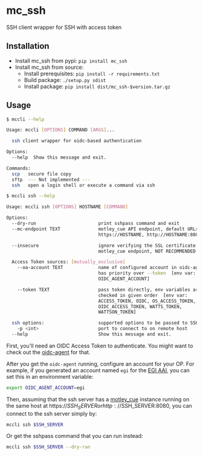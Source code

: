 # mc_ssh
SSH client wrapper for SSH with access token

## Installation

- Install mc_ssh from pypi: `pip install mc_ssh`
- Install mc_ssh from source:
    - Install prerequisites: `pip install -r requirements.txt`
    - Build package: `./setup.py sdist`
    - Install package: `pip install dist/mc_ssh-$version.tar.gz`
<!-- - Debian package:
    ```
    apt-get install python3 python3-venv
    dpkg -i motley-cue-client_$version.deb
    ``` -->

<!-- ## Configuration -->

## Usage

```sh
$ mccli --help

Usage: mccli [OPTIONS] COMMAND [ARGS]...

  ssh client wrapper for oidc-based authentication

Options:
  --help  Show this message and exit.

Commands:
  scp   secure file copy
  sftp  --- Not implemented ---
  ssh   open a login shell or execute a command via ssh

$ mccli ssh --help

Usage: mccli ssh [OPTIONS] HOSTNAME [COMMAND]

Options:
  --dry-run                       print sshpass command and exit
  --mc-endpoint TEXT              motley_cue API endpoint, default URLs:
                                  https://HOSTNAME, http://HOSTNAME:8080

  --insecure                      ignore verifying the SSL certificate for
                                  motley_cue endpoint, NOT RECOMMENDED

  Access Token sources: [mutually_exclusive]
    --oa-account TEXT             name of configured account in oidc-agent,
                                  has priority over --token  [env var:
                                  OIDC_AGENT_ACCOUNT]

    --token TEXT                  pass token directly, env variables are
                                  checked in given order  [env var:
                                  ACCESS_TOKEN, OIDC, OS_ACCESS_TOKEN,
                                  OIDC_ACCESS_TOKEN, WATTS_TOKEN,
                                  WATTSON_TOKEN]

  ssh options:                    supported options to be passed to SSH
    -p <int>                      port to connect to on remote host
  --help                          Show this message and exit.
```

First, you'll need an OIDC Access Token to authenticate.
You might want to check out the [oidc-agent](https://github.com/indigo-dc/oidc-agent) for that.

After you get the `oidc-agent` running, configure an account for your OP.
For example, if you generated an account named `egi` for the [EGI AAI](https://aai.egi.eu/oidc), you can set this in an environment variable:
```sh
export OIDC_AGENT_ACCOUNT=egi
```
Then, assuming that the ssh server has a [motley_cue](https://github.com/dianagudu/motley_cue) instance running on the same host at https://$SSH_SERVER or http://$SSH_SERVER:8080, you can connect to the ssh server simply by:
```sh
mccli ssh $SSH_SERVER
```
Or get the sshpass command that you can run instead:
```sh
mccli ssh $SSH_SERVER --dry-run
```
